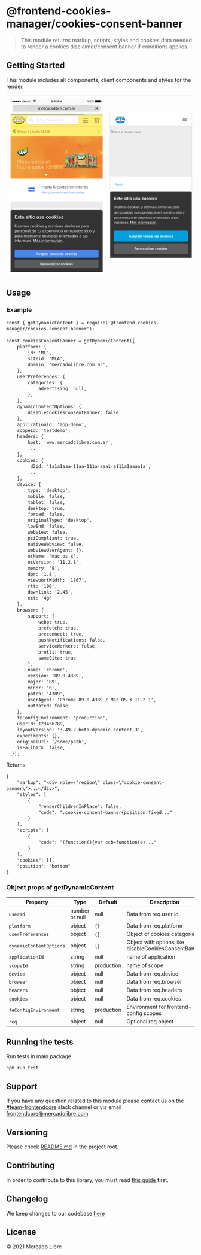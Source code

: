 # @frontend-cookies-manager/cookies-consent-banner

> This module returns markup, scripts, styles and cookies data needed to render a cookies disclaimer/consent banner if conditions applies.

## Getting Started

This module includes all components, client components and styles for the render.

|![ML Consent](./docs/assets/img/banner-cookies-1.png)|![MP Consent](./docs/assets/img/banner-cookies-2.png)|
|---|---|

## Usage

### Example

```
const { getDynamicContent } = require('@frontend-cookies-manager/cookies-consent-banner');

const cookiesConsentBanner = getDynamicContent({
    platform: {
        id: 'ML',
        siteid: 'MLA',
        domain: 'mercadolibre.com.ar',
    },
    userPreferences: {
        categories: {
            advertising: null,
        },
    },
    dynamicContentOptions: {
        disableCookiesConsentBanner: false,
    },
    applicationId: 'app-demo',
    scopeId: 'testdemo',
    headers: {
        host: 'www.mercadolibre.com.ar',
        ...
    },
    cookies: {
        _d2id: '1a1a1aaa-11aa-111a-aaa1-a111a1aaaa1a',
        ...
    },
    device: {
        type: 'desktop',
        mobile: false,
        tablet: false,
        desktop: true,
        forced: false,
        originalType: 'desktop',
        lowEnd: false,
        webView: false,
        pciCompliant: true,
        nativeWebview: false,
        webviewUserAgent: {},
        osName: 'mac os x',
        osVersion: '11.2.1',
        memory: '8',
        dpr: '1.8',
        viewportWidth: '1867',
        rtt: '100',
        downlink: '2.45',
        ect: '4g'
    },
    browser: {
        support: {
            webp: true,
            prefetch: true,
            preconnect: true,
            pushNotifications: false,
            serviceWorkers: false,
            brotli: true,
            sameSite: true
        },
        name: 'chrome',
        version: '89.0.4389',
        major: '89',
        minor: '0',
        patch: '4389',
        userAgent: 'Chrome 89.0.4389 / Mac OS X 11.2.1',
        outdated: false
    },
    feConfigEnvironment: 'production',
    userId: 123456789,
    layoutVersion: '3.49.2-beta-dynamic-content-3',
    experiments: {},
    originalUrl: '/some/path',
    isFallback: false,
  });
```

Returns

```
{
    "markup": "<div role=\"region\" class=\"cookie-consent-banner\">...</div>",
    "styles": [
        {
            "renderChildrenInPlace": false,
            "code": ".cookie-consent-banner{position:fixed..."
        }
    ],
    "scripts": [
        {
            "code": "(function(){var ccb=function(e)..."
        }
    ],
    "cookies": [],
    "position": "bottom"
}
```

### Object props of getDynamicContent
| Property | Type | Default | Description |
| -------- | ----------- | ---- | ------- |
| `userId` | number or null | null | Data from req.user.id |
| `platform` | object | `{}` | Data from req.platform |
| `userPreferences` | object | `{}` | Object of cookies categories |
| `dynamicContentOptions` | object  | `{}` | Object with options like disableCookiesConsentBanner|
| `applicationId` | string | null | name of application |
| `scopeId` | string | production | name of scope |
| `device` | object | null | Data from req.device |
| `browser` | object | null | Data from req.browser |
| `headers` | object | null | Data from req.headers |
| `cookies` | object | null | Data from req.cookies |
| `feConfigEnvironment` | string | production | Environment for frontend-config scopes |
| `req` | object | null | Optional req object |

## Running the tests

Run tests in main package

```
npm run test
```

## Support

If you have any question related to this module please contact us on the [#team-frontendcore](https://meli.slack.com/archives/CS9E8LJ8Z) slack channel or via email [frontendcore@mercadolibre.com](mailto:frontendcore@mercadolibre.com)

## Versioning

Please check [README.md](../../README.md) in the project root.

## Contributing

In order to contribute to this library, you must read [this guide](https://github.com/mercadolibre/fury_frontend-nordic/blob/master/docs/contributing.md#contributing-guidelines) first.

## Changelog

We keep changes to our codebase [here](../../CHANGELOG.md)

## License

© 2021 Mercado Libre
